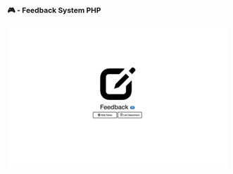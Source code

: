### 🎮  - Feedback System PHP

<img src="https://github.com/kleitonADS/FeedbackSystemPHP/blob/master/feedback.gif"  width="500px" alt="Screenshot Profile" />

</br>
